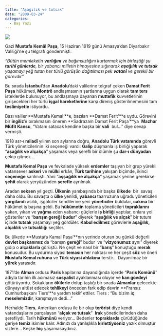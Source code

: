 ```yaml
---
title: "Aşağılık ve tutsak"
date: "2009-03-24"
categories: 
  - Baş Yazı
---
```


![](/uploads/image/_Kemal_Ataturk(1).jpg)

Gazi **Mustafa Kemâl Paşa**, 15 Haziran 1919 günü Amasya’dan Diyarbakır Valiliği’ne şu telgrafı göndermişti:

_“Bütün memleketin **varlığını** ve bağımsızlığını kurtarmak için birleştiği şu **tarihî günlerde**, bir yabancı milletin himayesine sığınarak **aşağılık ve tutsak** yaşamayı yeğ tutan her türlü görüşün dağıtılması pek **vatanî** ve gerekli bir görevdir”_

Bu sırada **İstanbul**’dan **Anadolu**’daki valilerine telgraf çeken **Damat Ferit Paşa** hükümeti, **Montrö** andlaşmasının şartlarına uygun olarak **tam ters** isteklerde bulunuyor, bu andlaşmaya dayanan **muttefik** kuvvetlerinin girişecekleri her türlü **işgal hareketlerine** karşı direniş gösterilmemesini tam **teslimiyetle** istiyordu.

Bazı valiler **Mustafa Kemal’**e, bazıları **Damat Ferit’**e uydu. Görevini  bir **ingiliz**’e bırakmasını öneren **Sadrazam Damat Ferit Paşa’**ya  **Mazhar Müfit Kansu**, “Vatanı satacak kendine başka bir **vali**  bul…” diye cevap vermişti.

1918 asr-ı **miladî** yılının son aylarına doğru, **Anadolu Türk vatanında** görevli Türk yöneticilerinin iki seçeneği vardı: **Galip** düşmanla iş birliği yaparak “**aşağılık ve alçakça**” yaşamak veya şerefli bir ölümle şu **dar-ı dünyadan** çekip gitmek…

**Mustafa Kemal Paşa** ve fevkalade yüksek **erdemler** taşıyan bir grup yürekli vatansever **askeri** ve **mülki** erkân, **Türk tarihine** yakışan biçimde, ikinci **seçeneğe** sarılmıştı. Yani “**aşşağılık ve alçakça**” yaşamak yerine gerekirse **şehit** olarak yeryüzünden **şerefle** ayrılmak.

Aradan **seksen** yıl geçti. **Ülkenin** yanıbaşında bir başka **ülkede**  bir  savaş daha oldu. Bu savaşta o **ülke** yenildi, **yabancı** taarruzuna uğradı. yöneticileri **yargılandı** asıldı, işgalciler kendilerine yeni **yöneticiler** buldular, **cakma** bir hükümet iş başına geldi. Bu **hükümetin** toplama yöneticileri **topraklarını** yakan, yıkan ve **yağma** eden yabancı güçlerle **iş birliği** yaptılar, onlara yol gösteriler ve “**barışın gereği budur**” diyerek “**aşağılık ve alçak**” bir tutum içinde **tutsak** yaşamayı yeğ gördüler. **Kabul edilmez** görevlerle **aşağılık, alçaklık** ve **tutsaklığı** seçtiler.

Bu ülkede **Mustafa Kamal Paşa’**nın yerinde oturan bu günkü değerli **devlet başkanımız** da “barışın **gereği**” budur  ve “**vizyonumuz** aynı” diyerek gidip o **alçaklarla** görüştü. Ne çeşit ve nasıl bir “**barış**” konuştuğu **merak** konusudur. Bu uydurma siyasi **temasın** her noktası ve her çeşit **söz** ve öneri **Mustafa Kemal ruhuna** ve **Türk siyasi ahlakına** terstir… Dayanılmaz bir **yürek** yarasıdır. 

1871’de **Alman** ordusu **Paris** kapılarına dayandığında içerde “**Paris Komünü**” adıyla tarihin ilk acımasız **sosyalist** ayaklanması oluyor ve **kan gövdeyi** götürüyordu. Sokakların **ölülerle** dolup taştığı bir sırada **Almanlar** gelecekte dünyayı altüst edecek **tehlikeyi** önceden fark edip devrin **Fransız Cumhurbaşkanı Tiers’**e yardım teklif ettiler. Tiers : “Bu bizim **iç meselemizdir**, karışmayın dedi…”

Herhalde **Tiers**, Amerikan ordusu ile bir olup **terörist** diye kendi vatandaşlarını parçalayan “**alçak ve tutsak**”  **Irak** yöneticilerinden daha şerefliydi. Tarih **hükmünü** veriyor… Bedenler **topraklarda** çürüdüğünde geriye **temiz** isimler kalır. Adınızı da yanlışlıkla **kirlettiyseniz** yazık olmuştur sizlere… Keşke **hiç** yaşamasaydınız.
